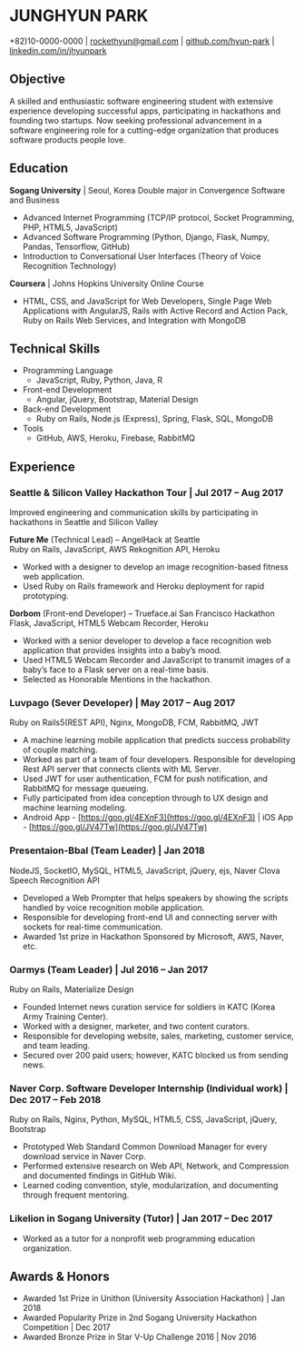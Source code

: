 # JUNGHYUN PARK  
+82)10-0000-0000 | rockethyun@gmail.com | [github.com/hyun-park](https://github.com/hyun-park) | [linkedin.com/in/jhyunpark](https://www.linkedin.com/in/jhyunpark/?locale=en_US)

## Objective

A skilled and enthusiastic software engineering student with extensive experience developing successful apps, participating in hackathons and founding two startups. Now seeking professional advancement in a software engineering role for a cutting-edge organization that produces software products people love.


## Education

**Sogang University** | Seoul, Korea
Double major in Convergence Software and Business

-	Advanced Internet Programming (TCP/IP protocol, Socket Programming, PHP, HTML5, JavaScript)
-	Advanced Software Programming (Python, Django, Flask, Numpy, Pandas, Tensorflow, GitHub)
-	Introduction to Conversational User Interfaces (Theory of Voice Recognition Technology)


**Coursera** | Johns Hopkins University Online Course

- HTML, CSS, and JavaScript for Web Developers, Single Page Web Applications with AngularJS, Rails with Active Record and Action Pack, Ruby on Rails Web Services, and Integration with MongoDB


## Technical Skills

- Programming Language  
  - JavaScript, Ruby, Python, Java, R
- Front-end Development
  - Angular, jQuery, Bootstrap, Material Design
- Back-end Development
  - Ruby on Rails, Node.js (Express), Spring, Flask, SQL, MongoDB
- Tools
  - GitHub, AWS, Heroku, Firebase, RabbitMQ


## Experience

### **Seattle & Silicon Valley Hackathon Tour**	| Jul 2017 – Aug 2017
  Improved engineering and communication skills by participating in hackathons in Seattle and Silicon Valley

  **Future Me** (Technical Lead) – AngelHack at Seattle  
  Ruby on Rails, JavaScript, AWS Rekognition API, Heroku  
  -	Worked with a designer to develop an image recognition-based fitness web application.
  -	Used Ruby on Rails framework and Heroku deployment for rapid prototyping.

  **Dorbom** (Front-end Developer) – Trueface.ai San Francisco Hackathon  
  Flask, JavaScript, HTML5 Webcam Recorder, Heroku
  -	Worked with a senior developer to develop a face recognition web application that provides insights into a baby’s mood.
  -	Used HTML5 Webcam Recorder and JavaScript to transmit images of a baby’s face to a Flask server on a real-time basis.  
  -	Selected as Honorable Mentions in the hackathon.


### **Luvpago** (Sever Developer) | May 2017 – Aug 2017
Ruby on Rails5(REST API), Nginx, MongoDB, FCM, RabbitMQ, JWT
-	A machine learning mobile application that predicts success probability of couple matching.
-	Worked as part of a team of four developers. Responsible for developing Rest API server that connects clients with ML Server.
-	Used JWT for user authentication, FCM for push notification, and RabbitMQ for message queueing.
-	Fully participated from idea conception through to UX design and machine learning modeling.
- Android App - [https://goo.gl/4EXnF3](https://goo.gl/4EXnF3) | iOS App -  [https://goo.gl/JV47Tw](https://goo.gl/JV47Tw)

### **Presentaion-Bbal** (Team Leader) | Jan 2018
NodeJS, SocketIO, MySQL, HTML5, JavaScript, jQuery, ejs, Naver Clova Speech Recognition API
-	Developed a Web Prompter that helps speakers by showing the scripts handled by voice recognition mobile application.
-	Responsible for developing front-end UI and connecting server with sockets for real-time communication.
-	Awarded 1st prize in Hackathon Sponsored by Microsoft, AWS, Naver, etc.


### **Oarmys** (Team Leader) | Jul 2016 – Jan 2017
Ruby on Rails, Materialize Design
-	Founded Internet news curation service for soldiers in KATC (Korea Army Training Center).
-	Worked with a designer, marketer, and two content curators.
-	Responsible for developing website, sales, marketing, customer service, and team leading.
-	Secured over 200 paid users; however, KATC blocked us from sending news.


### **Naver Corp. Software Developer Internship** (Individual work) | Dec 2017 – Feb 2018
Ruby on Rails, Nginx, Python, MySQL, HTML5, CSS, JavaScript, jQuery, Bootstrap
-	Prototyped Web Standard Common Download Manager for every download service in Naver Corp.
-	Performed extensive research on Web API, Network, and Compression and documented findings in GitHub Wiki.
-	Learned coding convention, style, modularization, and documenting through frequent mentoring.


### **Likelion in Sogang University** (Tutor) | Jan 2017 – Dec 2017
- Worked as a tutor for a nonprofit web programming education organization.


## Awards & Honors
- Awarded 1st Prize in Unithon (University Association Hackathon) | Jan 2018
- Awarded Popularity Prize in 2nd Sogang University Hackathon Competition | Dec 2017
- Awarded Bronze Prize in Star V-Up Challenge 2016  |  Nov 2016
